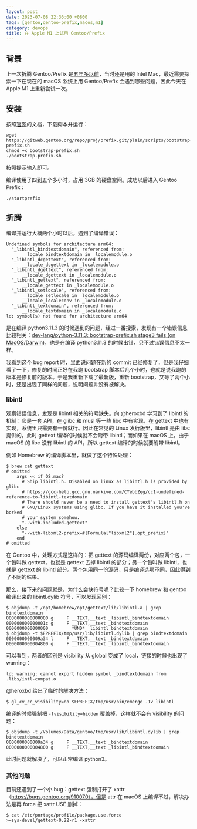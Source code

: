 ```yaml
---
layout: post
date: 2023-07-08 22:36:00 +0800
tags: [gentoo,gentoo-prefix,macos,m1]
category: devops
title: 在 Apple M1 上试用 Gentoo/Prefix
---
```


## 背景

上一次折腾 Gentoo/Prefix 是[五年多以前](/devops/2017/12/27/try-gentoo-prefix-on-macos/)，当时还是用的 Intel Mac，最近需要探索一下在现在的 macOS 系统上用 Gentoo/Prefix 会遇到哪些问题，因此今天在 Apple M1 上重新尝试一次。

## 安装

按照[官网](https://wiki.gentoo.org/wiki/Project:Prefix/Bootstrap)的文档，下载脚本并运行：

```shell
wget https://gitweb.gentoo.org/repo/proj/prefix.git/plain/scripts/bootstrap-prefix.sh
chmod +x bootstrap-prefix.sh
./bootstrap-prefix.sh
```

按照提示输入即可。

编译使用了四到五个多小时，占用 3GB 的硬盘空间。成功以后进入 Gentoo Prefix：

```shell
./startprefix
```

## 折腾

编译并运行大概两个小时以后，遇到了编译错误：

```shell
Undefined symbols for architecture arm64:
  "_libintl_bindtextdomain", referenced from:
      __locale_bindtextdomain in _localemodule.o
  "_libintl_dcgettext", referenced from:
      __locale_dcgettext in _localemodule.o
  "_libintl_dgettext", referenced from:
      __locale_dgettext in _localemodule.o
  "_libintl_gettext", referenced from:
      __locale_gettext in _localemodule.o
  "_libintl_setlocale", referenced from:
      __locale_setlocale in _localemodule.o
      __locale_localeconv in _localemodule.o
  "_libintl_textdomain", referenced from:
      __locale_textdomain in _localemodule.o
ld: symbol(s) not found for architecture arm64
```

是在编译 python3.11.3 的时候遇到的问题，经过一番搜索，发现有一个错误信息比较相关：[dev-lang/python-3.11.3: bootstrap-prefix.sh stage3 fails (on MacOS/Darwin)](https://bugs.gentoo.org/906507)，也是在编译 python3.11.3 的时候出错，只不过错误信息不太一样。

我看到这个 bug report 时，里面说问题在新的 commit 已经修复了，但是我仔细看了一下，修复的时间正好在我跑 bootstrap 脚本后几个小时，也就是说我跑的版本是修复前的版本。于是我重新下载了最新版，重新 bootstrap，又等了两个小时，还是出现了同样的问题，说明问题并没有被解决。

### libintl

观察错误信息，发现是 libintl 相关的符号缺失。向 @heroxbd 学习到了 libintl 的机制：它是一套 API，在 glibc 和 musl 等一些 libc 中有实现，在 gettext 中也有实现，系统里只需要有一份就行。因此在常见的 Linux 发行版里，libintl 是由 libc 提供的，此时 gettext 编译的时候就不会附带 libintl；而如果在 macOS 上，由于 macOS 的 libc 没有 libintl 的 API，所以 gettext 编译的时候就要附带 libintl。

例如 Homebrew 的编译脚本里，就做了这个特殊处理：

```shell
$ brew cat gettext
# omitted
    args << if OS.mac?
      # Ship libintl.h. Disabled on linux as libintl.h is provided by glibc
      # https://gcc-help.gcc.gnu.narkive.com/CYebbZqg/cc1-undefined-reference-to-libintl-textdomain
      # There should never be a need to install gettext's libintl.h on
      # GNU/Linux systems using glibc. If you have it installed you've borked
      # your system somehow.
      "--with-included-gettext"
    else
      "--with-libxml2-prefix=#{Formula["libxml2"].opt_prefix}"
    end
# omitted
```

在 Gentoo 中，处理方式是这样的：把 gettext 的源码编译两份，对应两个包，一个包叫做 gettext，也就是 gettext 去掉 libintl 的部分；另一个包叫做 libintl，也就是 gettext 的 libintl 部分。两个包用同一份源码，只是编译选项不同，因此得到了不同的结果。

那么，接下来的问题就是，为什么会缺符号呢？比较一下 homebrew 和 gentoo 编译出来的 libintl.dylib 符号，可以发现区别：

```shell
$ objdump -t /opt/homebrew/opt/gettext/lib/libintl.a | grep bindtextdomain
0000000000000000 g     F __TEXT,__text _libintl_bindtextdomain
000000000000001c g     F __TEXT,__text _bindtextdomain
0000000000000000         *UND* _libintl_bindtextdomain
$ objdump -t $EPREFIX/tmp/usr/lib/libintl.dylib | grep bindtextdomain
0000000000009a34 l     F __TEXT,__text _bindtextdomain
0000000000004800 g     F __TEXT,__text _libintl_bindtextdomain
```

可以看到，两者的区别是 visibility 从 global 变成了 local，链接的时候也出现了 warning：

```
ld: warning: cannot export hidden symbol _bindtextdomain from .libs/intl-compat.o
```

@heroxbd 给出了临时的解决方法：

```shell
$ gl_cv_cc_visibility=no $EPREFIX/tmp/usr/bin/emerge -1v libintl
```

编译的时候强制把 `-fvisibility=hidden` 覆盖掉，这样就不会有 visibility 的问题：

```shell
$ objdump -t /Volumes/Data/gentoo/tmp/usr/lib/libintl.dylib | grep bindtextdomain
0000000000009a34 g     F __TEXT,__text _bindtextdomain
0000000000004800 g     F __TEXT,__text _libintl_bindtextdomain
```

此时问题就解决了，可以正常编译 python3。

### 其他问题

目前还遇到了一个小 bug：gettext 强制打开了 xattr（https://bugs.gentoo.org/910070），但是 attr 在 macOS 上编译不过，解决办法是再 force 把 xattr USE 删掉：

```shell
$ cat /etc/portage/profile/package.use.force
>=sys-devel/gettext-0.22-r1 -xattr
```
